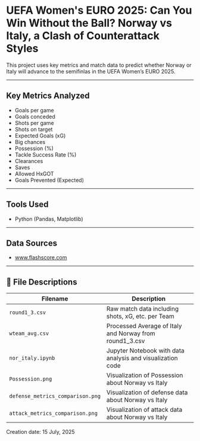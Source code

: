 # UEFA Women's EURO 2025:  Can You Win Without the Ball? Norway vs Italy, a Clash of Counterattack Styles

This project uses key metrics and match data to predict whether Norway or Italy will advance to the semifinlas in the UEFA Women’s EURO 2025.

---

## Key Metrics Analyzed

- Goals per game
- Goals conceded
- Shots per game
- Shots on target
- Expected Goals (xG)
- Big chances
- Possession (%)
- Tackle Success Rate (%)
- Clearances
- Saves
- Allowed HxGOT
- Goals Prevented (Expected)	

---

## Tools Used

- Python (Pandas, Matplotlib)

---

## Data Sources

- www.flashscore.com

---

## 📁 File Descriptions

| Filename                | Description                                               |
|-------------------------|-----------------------------------------------------------|
| `round1_3.csv`  | Raw match data including shots, xG, etc. per Team |
| `wteam_avg.csv`          | Processed Average of Italy and Norway from round1_3.csv  |
|  `nor_italy.ipynb`    | Jupyter Notebook with data analysis and visualization code        |
|  `Possession.png`    | Visualization of Possession about Norway vs Italy        |
| `defense_metrics_comparison.png` | Visualization of defense data about Norway vs Italy        |
| `attack_metrics_comparison.png` | Visualization of attack data about Norway vs Italy           |

Creation date: 15 July, 2025
